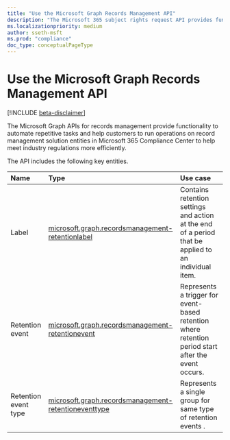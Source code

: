 ```yaml
---
title: "Use the Microsoft Graph Records Management API"
description: "The Microsoft 365 subject rights request API provides functionality for organizations to automate repetitive tasks and integrate with their existing subject rights request tools to build repeatable workflows that can help meet industry regulations."
ms.localizationpriority: medium
author: sseth-msft
ms.prod: "compliance"
doc_type: conceptualPageType
---
```


# Use the Microsoft Graph Records Management API

[!INCLUDE [beta-disclaimer](../../includes/beta-disclaimer.md)]

The Microsoft Graph APIs for records management provide functionality to automate repetitive tasks and help customers to run operations on record management solution entities in Microsoft 365 Compliance Center to help meet industry regulations more efficiently.


The API includes the following key entities.

| Name | Type       | Use case |
|:-|:-|:-|
| Label | [microsoft.graph.recordsmanagement-retentionlabel](recordsmanagement-retentionlabel.md) | Contains retention settings and action at the end of a period that be applied to an individual item. |
| Retention event | [microsoft.graph.recordsmanagement-retentionevent](recordsmanagement-retentionevent.md) | Represents a trigger for event-based retention where retention period start after the event occurs. |
| Retention event type | [microsoft.graph.recordsmanagement-retentioneventtype](recordsmanagement-retentioneventtype.md) | Represents a single group for same type of retention events . |